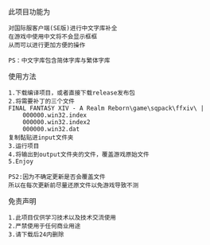 此项目功能为

	对国际服客户端(SE版)进行中文字库补全
	在游戏中使用中文将不会显示框框
	从而可以进行更加方便的操作
	
	PS：中文字库包含简体字库与繁体字库

使用方法

	1.下载编译项目，或者直接下载release发布包
	2.将需要补丁的三个文件
	FINAL FANTASY XIV - A Realm Reborn\game\sqpack\ffxiv\ |
		000000.win32.index
		000000.win32.index2
		000000.win32.dat
	复制黏贴进input文件夹
	3.运行项目
	4.将输出到output文件夹的文件，覆盖游戏原始文件
	5.Enjoy

	PS2:因为不确定更新是否会覆盖文件
	所以在每次更新前尽量还原文件以免游戏导致不测

免责声明

	1.此项目仅供学习技术以及技术交流使用
	2.严禁使用于任何商业用途
	3.请下载后24内删除
